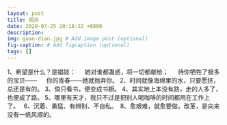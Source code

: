 ```yaml
---
layout: post
title: 观点
date: 2020-07-25 20:18:22 +0800
description: 
img: guan-dian.jpg # Add image post (optional)
fig-caption: # Add figcaption (optional)
tags: []
---
```

1、希望是什么？是娼妓：
　 她对谁都蛊惑，将一切都献给；
　 待你牺牲了极多的宝贝——
　 你的青春——她就抛弃你。
2、时间就像海绵里的水，只要愿挤，总还是有的。
3、倘只看书，便变成书橱。
4、其实地上本没有路，走的人多了，也便成了路。
5、哪里有天才，我只不过是把别人喝咖啡的时间都用在工作上了。 
6、沉着、勇猛、有辨别、不自私。 8、愈艰难，就愈要做。改革，是向来没有一帆风顺的。